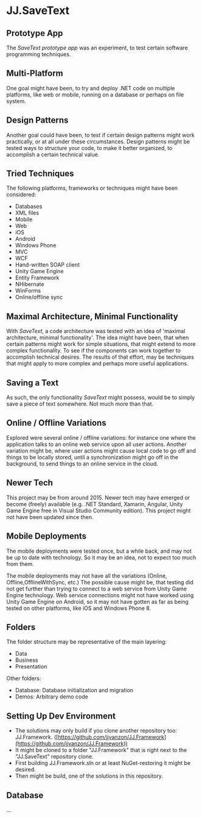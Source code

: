 JJ.SaveText
===========

Prototype App
-------------

The *SaveText prototype app* was an experiment, to test certain software programming techniques.

Multi-Platform
--------------

One goal might have been, to try and deploy .NET code on multiple platforms, like web or mobile, running on a database or perhaps on file system.

Design Patterns
---------------

Another goal could have been, to test if certain design patterns might work practically, or at all under these circumstances. Design patterns might be tested ways to structure your code, to make it better organized, to accomplish a certain technical value.

Tried Techniques
----------------

The following platforms, frameworks or techniques might have been considered:

- Databases
- XML files
- Mobile
- Web
- iOS
- Android
- Windows Phone
- MVC
- WCF
- Hand-written SOAP client
- Unity Game Engine
- Entity Framework
- NHibernate
- WinForms
- Online/offline sync

Maximal Architecture, Minimal Functionality
-------------------------------------------

With *SaveText*, a code architecture was tested with an idea of 'maximal architecture, minimal functionality'. The idea might have been, that when certain patterns might work for simple situations, that might extend to more complex functionality. To see if the components can work together to accomplish technical desires. The results of that effort, may be techniques that might apply to more complex and perhaps more useful applications.

Saving a Text
-------------

As such, the only functionality *SaveText* might possess, would be to simply save a piece of text somewhere. Not much more than that.

Online / Offline Variations
---------------------------

Explored were several online / offline variations: for instance one where the application talks to an online web service upon all user actions. Another variation might be, where user actions might cause local code to go off and things to be locally stored, until a synchronization might go off in the background, to send things to an online service in the cloud.

Newer Tech
----------

This project may be from around 2015. Newer tech may have emerged or become (freely) available (e.g. .NET Standard, Xamarin, Angular, Unity Game Engine free in Visual Studio Community edition). This project might not have been updated since then.

Mobile Deployments
------------------

The mobile deployments were tested once, but a while back, and may not be up to date with technology. So it may be an idea, not to expect too much from them.

The mobile deployments may not have all the variations (Online, Offline,OfflineWithSync, etc.) The possible cause might be, that testing did not get further than trying to connect to a web service from Unity Game Engine technology. Web service connections might not have worked using Unity Game Engine on Android, so it may not have gotten as far as being tested on other platforms, like iOS and Windows Phone 8.

Folders
-------

The folder structure may be representative of the main layering:

- Data
- Business
- Presentation

Other folders:

- Database: Database initialization and migration
- Demos: Arbitrary demo code

Setting Up Dev Environment
--------------------------

- The solutions may only build if you clone another repository too: JJ.Framework. ([https://github.com/jjvanzon/JJ.Framework](https://github.com/jjvanzon/JJ.Framework))
- It might be cloned  to a folder "JJ.Framework" that is right next to the "JJ.SaveText" repository clone.
- First building JJ.Framework.sln or at least NuGet-restoring it might be desired.
- Then might be build, one of the solutions in this repository.

Database
--------

...